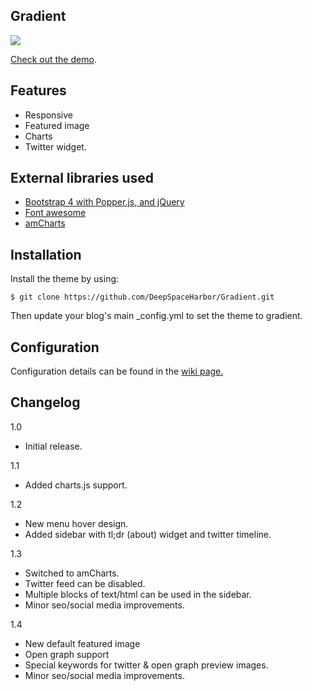 ## Gradient
[![](https://i.imgur.com/mgUL53h.jpg)](https://hexo-gradient.netlify.com/)

[Check out the demo](https://deepspaceharbor.github.io/Gradient/).

## Features
- Responsive
- Featured image
- Charts
- Twitter widget.

## External libraries used
- [Bootstrap 4 with Popper.js, and jQuery](https://getbootstrap.com/)
- [Font awesome](https://fontawesome.com/)
- [amCharts](https://www.amcharts.com/demos/)

## Installation

Install the theme by using:

`$ git clone https://github.com/DeepSpaceHarbor/Gradient.git`

Then update your blog's main _config.yml to set the theme to gradient.

## Configuration
Configuration details can be found in the [wiki page.](https://github.com/DeepSpaceHarbor/Gradient/wiki)


## Changelog
1.0
- Initial release.

1.1 
- Added charts.js support.

1.2
- New menu hover design. 
- Added sidebar with tl;dr (about) widget and twitter timeline.

1.3
- Switched to amCharts.
- Twitter feed can be disabled.
- Multiple blocks of text/html can be used in the sidebar.
- Minor seo/social media improvements.

1.4
- New default featured image
- Open graph support
- Special keywords for twitter & open graph preview images.
- Minor seo/social media improvements.

